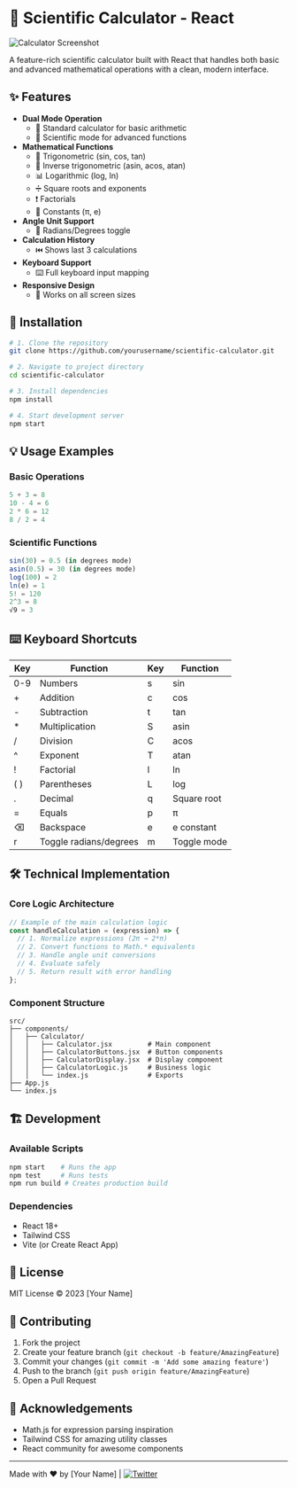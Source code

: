 # 🔢 Scientific Calculator - React

![Calculator Screenshot](./calculator-screenshot.png)

A feature-rich scientific calculator built with React that handles both basic and advanced mathematical operations with a clean, modern interface.

## ✨ Features

- **Dual Mode Operation**
  - 🧮 Standard calculator for basic arithmetic
  - 🔬 Scientific mode for advanced functions
- **Mathematical Functions**
  - 📐 Trigonometric (sin, cos, tan)
  - 🔄 Inverse trigonometric (asin, acos, atan)
  - 📊 Logarithmic (log, ln)
  - ➗ Square roots and exponents
  - ❗ Factorials
  - 🔵 Constants (π, e)
- **Angle Unit Support**
  - 🔄 Radians/Degrees toggle
- **Calculation History**
  - ⏮️ Shows last 3 calculations
- **Keyboard Support**
  - ⌨️ Full keyboard input mapping
- **Responsive Design**
  - 📱 Works on all screen sizes

## 🚀 Installation

```bash
# 1. Clone the repository
git clone https://github.com/yourusername/scientific-calculator.git

# 2. Navigate to project directory
cd scientific-calculator

# 3. Install dependencies
npm install

# 4. Start development server
npm start
```

## 💡 Usage Examples

### Basic Operations
```js
5 + 3 = 8
10 - 4 = 6
2 * 6 = 12
8 / 2 = 4
```

### Scientific Functions
```js
sin(30) = 0.5 (in degrees mode)
asin(0.5) = 30 (in degrees mode)
log(100) = 2
ln(e) = 1
5! = 120
2^3 = 8
√9 = 3
```

## ⌨️ Keyboard Shortcuts

| Key | Function       | Key | Function       |
|-----|----------------|-----|----------------|
| 0-9 | Numbers        | s   | sin            |
| +   | Addition       | c   | cos            |
| -   | Subtraction    | t   | tan            |
| *   | Multiplication | S   | asin           |
| /   | Division       | C   | acos           |
| ^   | Exponent       | T   | atan           |
| !   | Factorial      | l   | ln             |
| ( ) | Parentheses    | L   | log            |
| .   | Decimal        | q   | Square root    |
| =   | Equals         | p   | π              |
| ⌫   | Backspace      | e   | e constant     |
| r   | Toggle radians/degrees | m | Toggle mode |

## 🛠️ Technical Implementation

### Core Logic Architecture
```javascript
// Example of the main calculation logic
const handleCalculation = (expression) => {
  // 1. Normalize expressions (2π → 2*π)
  // 2. Convert functions to Math.* equivalents
  // 3. Handle angle unit conversions
  // 4. Evaluate safely
  // 5. Return result with error handling
};
```

### Component Structure
```
src/
├── components/
│   ├── Calculator/
│   │   ├── Calculator.jsx         # Main component
│   │   ├── CalculatorButtons.jsx  # Button components
│   │   ├── CalculatorDisplay.jsx  # Display component
│   │   ├── CalculatorLogic.js     # Business logic
│   │   └── index.js               # Exports
├── App.js
└── index.js
```

## 🏗️ Development

### Available Scripts
```bash
npm start    # Runs the app
npm test     # Runs tests
npm run build # Creates production build
```

### Dependencies
- React 18+
- Tailwind CSS
- Vite (or Create React App)

## 📜 License
MIT License © 2023 [Your Name]

## 🤝 Contributing
1. Fork the project
2. Create your feature branch (`git checkout -b feature/AmazingFeature`)
3. Commit your changes (`git commit -m 'Add some amazing feature'`)
4. Push to the branch (`git push origin feature/AmazingFeature`)
5. Open a Pull Request

## 🙏 Acknowledgements
- Math.js for expression parsing inspiration
- Tailwind CSS for amazing utility classes
- React community for awesome components

---

Made with ❤️ by [Your Name] | [![Twitter](https://img.shields.io/twitter/url?style=social&url=https%3A%2F%2Fgithub.com%2Fyourusername%2Fscientific-calculator)](https://twitter.com/intent/tweet?text=Check%20out%20this%20awesome%20React%20calculator%21&url=https%3A%2F%2Fgithub.com%2Fyourusername%2Fscientific-calculator)

